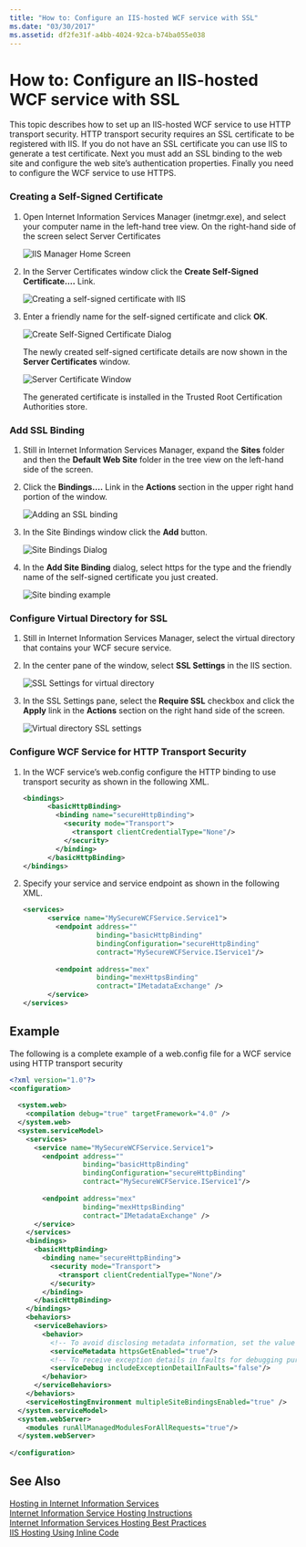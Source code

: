 ```yaml
---
title: "How to: Configure an IIS-hosted WCF service with SSL"
ms.date: "03/30/2017"
ms.assetid: df2fe31f-a4bb-4024-92ca-b74ba055e038
---
```

# How to: Configure an IIS-hosted WCF service with SSL
This topic describes how to set up an IIS-hosted WCF service to use HTTP transport security. HTTP transport security requires an SSL certificate to be registered with IIS. If you do not have an SSL certificate you can use IIS to generate a test certificate. Next you must add an SSL binding to the web site and configure the web site’s authentication properties. Finally you need to configure the WCF service to use HTTPS.  
  
### Creating a Self-Signed Certificate  
  
1. Open Internet Information Services Manager (inetmgr.exe), and select your computer name in the left-hand tree view. On the right-hand side of the screen select Server Certificates  
  
    ![IIS Manager Home Screen](../../../../docs/framework/wcf/feature-details/media/mg-inetmgrhome.jpg "mg_INetMgrHome")  
  
2. In the Server Certificates window click the **Create Self-Signed Certificate….** Link.  
  
    ![Creating a self&#45;signed certificate with IIS](../../../../docs/framework/wcf/feature-details/media/mg-createselfsignedcert.jpg "mg_CreateSelfSignedCert")  
  
3. Enter a friendly name for the self-signed certificate and click **OK**.  
  
    ![Create Self&#45;Signed Certificate Dialog](../../../../docs/framework/wcf/feature-details/media/mg-mycert.jpg "mg_MyCert")  
  
    The newly created self-signed certificate details are now shown in the **Server Certificates** window.  
  
    ![Server Certificate Window](../../../../docs/framework/wcf/feature-details/media/mg-servercertificatewindow.jpg "mg_ServerCertificateWindow")  
  
    The generated certificate is installed in the Trusted Root Certification Authorities store.  
  
### Add SSL Binding  
  
1. Still in Internet Information Services Manager, expand the **Sites** folder and then the **Default Web Site** folder in the tree view on the left-hand side of the screen.  
  
2. Click the **Bindings….** Link in the **Actions** section in the upper right hand portion of the window.  
  
    ![Adding an SSL binding](../../../../docs/framework/wcf/feature-details/media/mg-addsslbinding.jpg "mg_AddSSLBinding")  
  
3. In the Site Bindings window click the **Add** button.  
  
    ![Site Bindings Dialog](../../../../docs/framework/wcf/feature-details/media/mg-sitebindingsdialog.jpg "mg_SiteBindingsDialog")  
  
4. In the **Add Site Binding** dialog, select https for the type and the friendly name of the self-signed certificate you just created.  
  
    ![Site binding example](../../../../docs/framework/wcf/feature-details/media/mg-mycertbinding.jpg "mg_MyCertBinding")  
  
### Configure Virtual Directory for SSL  
  
1. Still in Internet Information Services Manager, select the virtual directory that contains your WCF secure service.  
  
2. In the center pane of the window, select **SSL Settings** in the IIS section.  
  
    ![SSL Settings for virtual directory](../../../../docs/framework/wcf/feature-details/media/mg-sslsettingsforvdir.jpg "mg_SSLSettingsForVDir")  
  
3. In the SSL Settings pane, select the **Require SSL** checkbox and click the **Apply** link in the **Actions** section on the right hand side of the screen.  
  
    ![Virtual directory SSL settings](../../../../docs/framework/wcf/feature-details/media/mg-vdirsslsettings.JPG "mg_VDirSSLSettings")  
  
### Configure WCF Service for HTTP Transport Security  
  
1. In the WCF service’s web.config configure the HTTP binding to use transport security as shown in the following XML.  
  
   ```xml  
   <bindings>  
         <basicHttpBinding>  
           <binding name="secureHttpBinding">  
             <security mode="Transport">  
               <transport clientCredentialType="None"/>  
             </security>  
           </binding>  
         </basicHttpBinding>  
   </bindings>  
   ```  
  
2. Specify your service and service endpoint as shown in the following XML.  
  
   ```xml  
   <services>  
         <service name="MySecureWCFService.Service1">  
           <endpoint address=""  
                     binding="basicHttpBinding"  
                     bindingConfiguration="secureHttpBinding"  
                     contract="MySecureWCFService.IService1"/>  
  
           <endpoint address="mex"  
                     binding="mexHttpsBinding"  
                     contract="IMetadataExchange" />  
         </service>  
   </services>  
   ```  
  
## Example  
 The following is a complete example of a web.config file for a WCF service using HTTP transport security  
  
```xml  
<?xml version="1.0"?>  
<configuration>  
  
  <system.web>  
    <compilation debug="true" targetFramework="4.0" />  
  </system.web>  
  <system.serviceModel>  
    <services>  
      <service name="MySecureWCFService.Service1">  
        <endpoint address=""  
                  binding="basicHttpBinding"  
                  bindingConfiguration="secureHttpBinding"  
                  contract="MySecureWCFService.IService1"/>  
  
        <endpoint address="mex"  
                  binding="mexHttpsBinding"  
                  contract="IMetadataExchange" />  
      </service>  
    </services>  
    <bindings>  
      <basicHttpBinding>  
        <binding name="secureHttpBinding">  
          <security mode="Transport">  
            <transport clientCredentialType="None"/>  
          </security>  
        </binding>  
      </basicHttpBinding>  
    </bindings>  
    <behaviors>  
      <serviceBehaviors>  
        <behavior>  
          <!-- To avoid disclosing metadata information, set the value below to false and remove the metadata endpoint above before deployment -->  
          <serviceMetadata httpsGetEnabled="true"/>  
          <!-- To receive exception details in faults for debugging purposes, set the value below to true.  Set to false before deployment to avoid disclosing exception information -->  
          <serviceDebug includeExceptionDetailInFaults="false"/>  
        </behavior>  
      </serviceBehaviors>  
    </behaviors>  
    <serviceHostingEnvironment multipleSiteBindingsEnabled="true" />  
  </system.serviceModel>  
  <system.webServer>  
    <modules runAllManagedModulesForAllRequests="true"/>  
  </system.webServer>  
  
</configuration>  
```  
  
## See Also  
 [Hosting in Internet Information Services](../../../../docs/framework/wcf/feature-details/hosting-in-internet-information-services.md)  
 [Internet Information Service Hosting Instructions](../../../../docs/framework/wcf/samples/internet-information-service-hosting-instructions.md)  
 [Internet Information Services Hosting Best Practices](../../../../docs/framework/wcf/feature-details/internet-information-services-hosting-best-practices.md)  
 [IIS Hosting Using Inline Code](../../../../docs/framework/wcf/samples/iis-hosting-using-inline-code.md)
